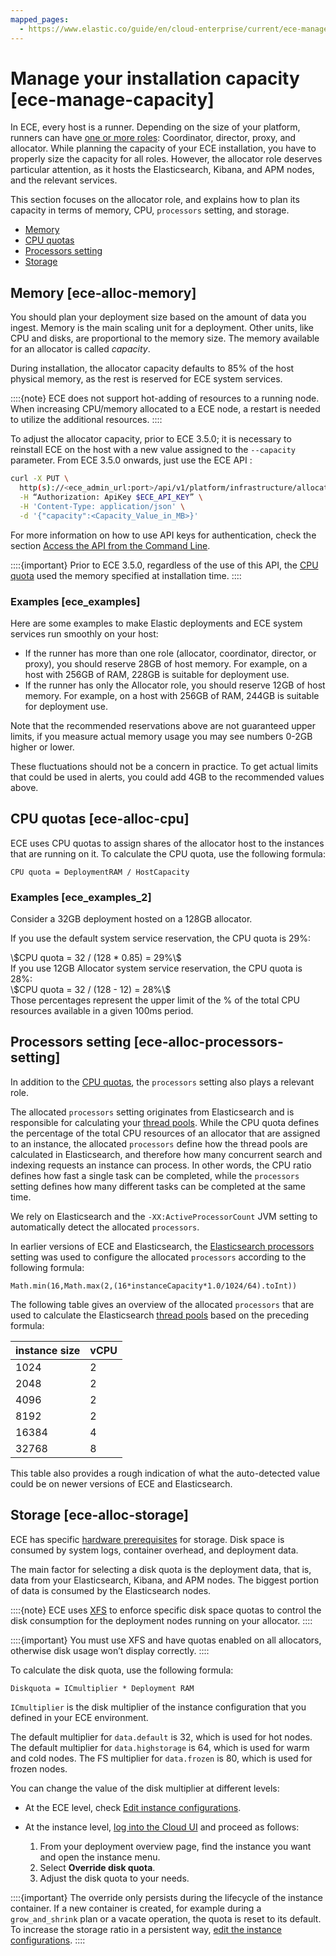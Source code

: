 ```yaml
---
mapped_pages:
  - https://www.elastic.co/guide/en/cloud-enterprise/current/ece-manage-capacity.html
---
```


# Manage your installation capacity [ece-manage-capacity]

In ECE, every host is a runner. Depending on the size of your platform, runners can have [one or more roles](ece-roles.md): Coordinator, director, proxy, and allocator. While planning the capacity of your ECE installation, you have to properly size the capacity for all roles. However, the allocator role deserves particular attention, as it hosts the Elasticsearch, Kibana, and APM nodes, and the relevant services.

This section focuses on the allocator role, and explains how to plan its capacity in terms of memory, CPU, `processors` setting, and storage.

* [Memory](#ece-alloc-memory)
* [CPU quotas](#ece-alloc-cpu)
* [Processors setting](#ece-alloc-processors-setting)
* [Storage](#ece-alloc-storage)


## Memory [ece-alloc-memory] 

You should plan your deployment size based on the amount of data you ingest. Memory is the main scaling unit for a deployment. Other units, like CPU and disks, are proportional to the memory size. The memory available for an allocator is called *capacity*.

During installation, the allocator capacity defaults to 85% of the host physical memory, as the rest is reserved for ECE system services.

::::{note} 
ECE does not support hot-adding of resources to a running node.  When increasing CPU/memory allocated to a ECE node, a restart is needed to utilize the additional resources.
::::


To adjust the allocator capacity, prior to ECE 3.5.0; it is necessary to reinstall ECE on the host with a new value assigned to the `--capacity` parameter. From ECE 3.5.0 onwards, just use the ECE API :

```sh
curl -X PUT \
  http(s)://<ece_admin_url:port>/api/v1/platform/infrastructure/allocators/<allocator_id>/settings \
  -H “Authorization: ApiKey $ECE_API_KEY” \
  -H 'Content-Type: application/json' \
  -d '{"capacity":<Capacity_Value_in_MB>}'
```

For more information on how to use API keys for authentication, check the section [Access the API from the Command Line](https://www.elastic.co/guide/en/cloud-enterprise/current/ece-api-command-line.html).

::::{important} 
Prior to ECE 3.5.0, regardless of the use of this API, the [CPU quota](#ece-alloc-cpu) used the memory specified at installation time.
::::



### Examples [ece_examples] 

Here are some examples to make Elastic deployments and ECE system services run smoothly on your host:

* If the runner has more than one role (allocator, coordinator, director, or proxy), you should reserve 28GB of host memory. For example, on a host with 256GB of RAM, 228GB is suitable for deployment use.
* If the runner has only the Allocator role, you should reserve 12GB of host memory. For example, on a host with 256GB of RAM, 244GB is suitable for deployment use.

Note that the recommended reservations above are not guaranteed upper limits, if you measure actual memory usage you may see numbers 0-2GB higher or lower.

These fluctuations should not be a concern in practice. To get actual limits that could be used in alerts, you could add 4GB to the recommended values above.


## CPU quotas [ece-alloc-cpu] 

ECE uses CPU quotas to assign shares of the allocator host to the instances that are running on it. To calculate the CPU quota, use the following formula:

`CPU quota = DeploymentRAM / HostCapacity`


### Examples [ece_examples_2] 

Consider a 32GB deployment hosted on a 128GB allocator.

If you use the default system service reservation, the CPU quota is 29%:

<div class="stemblock">
<div class="content">
\$CPU quota = 32 / (128 * 0.85) = 29%\$
</div>
</div>
If you use 12GB Allocator system service reservation, the CPU quota is 28%:

<div class="stemblock">
<div class="content">
\$CPU quota = 32 / (128 - 12) = 28%\$
</div>
</div>
Those percentages represent the upper limit of the % of the total CPU resources available in a given 100ms period.


## Processors setting [ece-alloc-processors-setting] 

In addition to the [CPU quotas](#ece-alloc-cpu), the `processors` setting also plays a relevant role.

The allocated `processors` setting originates from Elasticsearch and is responsible for calculating your [thread pools](https://www.elastic.co/guide/en/elasticsearch/reference/current/modules-threadpool.html#node.processors). While the CPU quota defines the percentage of the total CPU resources of an allocator that are assigned to an instance, the allocated `processors` define how the thread pools are calculated in Elasticsearch, and therefore how many concurrent search and indexing requests an instance can process. In other words, the CPU ratio defines how fast a single task can be completed, while the `processors` setting defines how many different tasks can be completed at the same time.

We rely on Elasticsearch and the `-XX:ActiveProcessorCount` JVM setting to automatically detect the allocated `processors`.

In earlier versions of ECE and Elasticsearch, the [Elasticsearch processors](https://www.elastic.co/guide/en/elasticsearch/reference/current/modules-threadpool.html#node.processors) setting was used to configure the allocated `processors` according to the following formula:

`Math.min(16,Math.max(2,(16*instanceCapacity*1.0/1024/64).toInt))`

The following table gives an overview of the allocated `processors` that are used to calculate the Elasticsearch [thread pools](https://www.elastic.co/guide/en/elasticsearch/reference/current/modules-threadpool.html) based on the preceding formula:

| instance size | vCPU |
| --- | --- |
| 1024 | 2 |
| 2048 | 2 |
| 4096 | 2 |
| 8192 | 2 |
| 16384 | 4 |
| 32768 | 8 |

This table also provides a rough indication of what the auto-detected value could be on newer versions of ECE and Elasticsearch.


## Storage [ece-alloc-storage] 

ECE has specific [hardware prerequisites](ece-hardware-prereq.md) for storage. Disk space is consumed by system logs, container overhead, and deployment data.

The main factor for selecting a disk quota is the deployment data, that is, data from your Elasticsearch, Kibana, and APM nodes. The biggest portion of data is consumed by the Elasticsearch nodes.

::::{note} 
ECE uses [XFS](ece-software-prereq.md#ece-xfs) to enforce specific disk space quotas to control the disk consumption for the deployment nodes running on your allocator.
::::


::::{important} 
You must use XFS and have quotas enabled on all allocators, otherwise disk usage won’t display correctly.
::::


To calculate the disk quota, use the following formula:

`Diskquota = ICmultiplier * Deployment RAM`

`ICmultiplier` is the disk multiplier of the instance configuration that you defined in your ECE environment.

The default multiplier for `data.default` is 32, which is used for hot nodes. The default multiplier for `data.highstorage` is 64, which is used for warm and cold nodes. The FS multiplier for `data.frozen` is 80, which is used for frozen nodes.

You can change the value of the disk multiplier at different levels:

* At the ECE level, check [Edit instance configurations](ece-configuring-ece-instance-configurations-edit.md).
* At the instance level, [log into the Cloud UI](log-into-cloud-ui.md) and proceed as follows:

    1. From your deployment overview page, find the instance you want and open the instance menu.
    2. Select **Override disk quota**.
    3. Adjust the disk quota to your needs.


::::{important} 
The override only persists during the lifecycle of the instance container. If a new container is created, for example during a `grow_and_shrink` plan or a vacate operation, the quota is reset to its default. To increase the storage ratio in a persistent way, [edit the instance configurations](ece-configuring-ece-instance-configurations-edit.md).
::::


